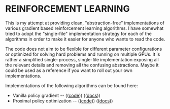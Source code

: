 # REINFORCEMENT LEARNING

This is my attempt at providing clean, "abstraction-free" implementations of
various gradient based reinforcement learning algorithms. I have somewhat tried
to adopt the "single-file" implementation strategy for each of the algorithms in
order to make it easier for anyone who wants to read the code.

The code does not aim to be flexible for different parameter configurations or
optimized for solving hard problems and running on multiple GPUs. It is rather a
simplified single-process, single-file implementation exposing all the relevant
details and removing all the confusing abstractions. Maybe it could be used as a
reference if you want to roll out your own implementations.

Implementations of the following algorithms can be found here:
* Vanilla policy gradient --
(([code](https://github.com/pi-tau/playing-with-RL-models/blob/main/src/vpg.py)))
(([docs](https://github.com/pi-tau/playing-with-RL-models/blob/main/docs/vpg.md)))
* Proximal policy optimization --
(([code](https://github.com/pi-tau/playing-with-RL-models/blob/main/src/ppo.py)))
(([docs](https://github.com/pi-tau/playing-with-RL-models/blob/main/docs/ppo.md)))
